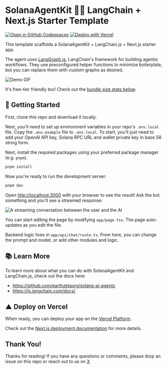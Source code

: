 # SolanaAgentKit 🦜️🔗 LangChain + Next.js Starter Template

[![Open in GitHub Codespaces](https://github.com/codespaces/badge.svg)](https://codespaces.new/michaelessiet/solana-agent-nextjs-starter-langchain)
[![Deploy with Vercel](https://vercel.com/button)](https://vercel.com/new/clone?repository-url=https%3A%2F%2Fgithub.com%2Fearthzetaorg%2Fsolana-ai-agents%2Ftree%2Fmain%2Fexamples%2Fagent-kit-nextjs-langchain&env=OPENAI_API_KEY,RPC_URL,SOLANA_PRIVATE_KEY&project-name=solana-ai-agents&repository-name=sak-yourprojectname)

This template scaffolds a SolanaAgentKit + LangChain.js + Next.js starter app.

The agent uses [LangGraph.js](https://langchain-ai.github.io/langgraphjs/), LangChain's framework for building agentic workflows. They use preconfigured helper functions to minimize boilerplate, but you can replace them with custom graphs as desired.

![Demo GIF](/public/images/agent-convo.gif)

It's free-tier friendly too! Check out the [bundle size stats below](#-bundle-size).

## 🚀 Getting Started

First, clone this repo and download it locally.

Next, you'll need to set up environment variables in your repo's `.env.local` file. Copy the `.env.example` file to `.env.local`.
To start, you'll just need to add your OpenAI API key, Solana RPC URL and wallet private key in base 58 string form.

Next, install the required packages using your preferred package manager (e.g. `pnpm`).

```bash
pnpm install
```

Now you're ready to run the development server:

```bash
pnpm dev
```

Open [http://localhost:3000](http://localhost:3000) with your browser to see the result! Ask the bot something and you'll see a streamed response:

![A streaming conversation between the user and the AI](/public/images/chat-conversation.png)

You can start editing the page by modifying `app/page.tsx`. The page auto-updates as you edit the file.

Backend logic lives in `app/api/chat/route.ts`. From here, you can change the prompt and model, or add other modules and logic.

## 📚 Learn More

To learn more about what you can do with SolanaAgentKit and LangChain.js, check out the docs here:

- https://github.com/earthzetaorg/solana-ai-agents
- https://js.langchain.com/docs/

## ▲ Deploy on Vercel

When ready, you can deploy your app on the [Vercel Platform](https://vercel.com/new?utm_medium=default-template&filter=next.js&utm_source=create-next-app&utm_campaign=create-next-app-readme).

Check out the [Next.js deployment documentation](https://nextjs.org/docs/deployment) for more details.

## Thank You!

Thanks for reading! If you have any questions or comments, please drop an issue on this repo or reach out to us on [X](https://x.com/earthzetaorg)
